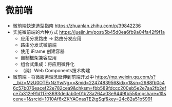 # 微前端

- 微前端快速选型指南 https://zhuanlan.zhihu.com/p/39842236
- 实施微前端的六种方式 https://juejin.im/post/5b45d0ea6fb9a04fa42f9f1a
    - 应用分发路由 -> 路由分发应用 
    - 路由分发式微前端
    - 使用 iFrame 创建容器
    - 自制框架兼容应用
    - 组合式集成：将应用微件化
    - （纯）Web Components技术构建
- 微前端 - 将微服务理念延伸到前端开发中 https://mp.weixin.qq.com/s?__biz=MzU0OTExNzYwNg==&mid=2247483956&idx=1&sn=2988fb0c46c57b076eacef22e782cea9&chksm=fbb589fdccc200eb5e2e7aa2fb2efce7a312e91d117e3693dedab0e01b23a264a03e9449fb55&mpshare=1&scene=1&srcid=1010Af6xZKYACnasTE2tgSqf&key=24c82a51b5991   
